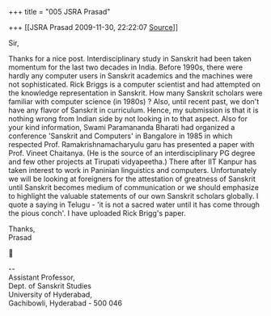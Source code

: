 +++
title = "005 JSRA Prasad"

+++
[[JSRA Prasad	2009-11-30, 22:22:07 [Source](https://groups.google.com/g/bvparishat/c/4PhK43hp_EE)]]



Sir,  
  
Thanks for a nice post. Interdisciplinary study in Sanskrit had been taken momentum for the last two decades in India. Before 1990s, there were hardly any computer users in Sanskrit academics and the machines were not sophisticated. Rick Briggs is a computer scientist and had attempted on the knowledge representation in Sanskrit. How many Sanskrit scholars were familiar with computer science (in 1980s) ? Also, until recent past, we don't have any flavor of Sanskrit in curriculum. Hence, my submission is that it is nothing wrong from Indian side by not looking in to that aspect. Also for your kind information, Swami Paramananda Bharati had organized a conference 'Sanskrit and Computers' in Bangalore in 1985 in which respected Prof. Ramakrishnamacharyulu garu has presented a paper with Prof. Vineet Chaitanya. (He is the source of an interdisciplinary PG degree and few other projects at Tirupati vidyapeetha.) There after IIT Kanpur has taken interest to work in Paninian linguistics and computers. Unfortunately we will be looking at foreigners for the attestation of greatness of Sanskrit until Sanskrit becomes medium of communication or we should emphasize to highlight the valuable statements of our own Sanskrit scholars globally. I quote a saying in Telugu - 'it is not a sacred water until it has come through the pious conch'. I have uploaded Rick Brigg's paper.  
  
Thanks,  
Prasad



--  
Assistant Professor,  
Dept. of Sanskrit Studies  
University of Hyderabad,  
Gachibowli, Hyderabad - 500 046  
  

